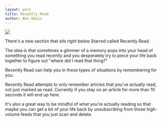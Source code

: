 ```yaml
---
layout: post
title: Recently Read
author: Ben Ubois
---
```


<img src="{{ 'images/2014-02-27/recently-read.png' | asset_path }}" style="max-width: 249px;" class="float" />

There's a new section that sits right below Starred called Recently Read.

The idea is that sometimes a glimmer of a memory pops into your head of something you read recently and you desperately try to piece your life back together to figure out "where did I read that thing?"

Recently Read can help you in these types of situations by remembering for you.

Recently Read attempts to only remember articles that you've actually read, not just marked as read. Currently if you stay on an article for more than 10 seconds it will end up here.

It's also a great way to be mindful of what you're actually reading so that maybe you can get a bit of your life back by unsubscribing from those high-volume feeds that you just scan and delete.